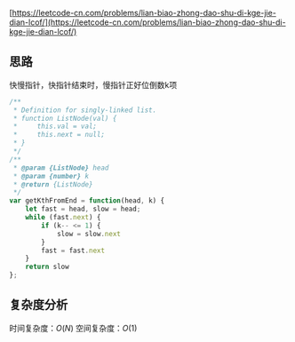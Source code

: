 [https://leetcode-cn.com/problems/lian-biao-zhong-dao-shu-di-kge-jie-dian-lcof/](https://leetcode-cn.com/problems/lian-biao-zhong-dao-shu-di-kge-jie-dian-lcof/)
## 思路
快慢指针，快指针结束时，慢指针正好位倒数k项

```js
/**
 * Definition for singly-linked list.
 * function ListNode(val) {
 *     this.val = val;
 *     this.next = null;
 * }
 */
/**
 * @param {ListNode} head
 * @param {number} k
 * @return {ListNode}
 */
var getKthFromEnd = function(head, k) {
    let fast = head, slow = head;
    while (fast.next) {
        if (k-- <= 1) {
            slow = slow.next
        }
        fast = fast.next
    }
    return slow
};
```

## 复杂度分析

时间复杂度：$O(N)$
空间复杂度：$O(1)$
